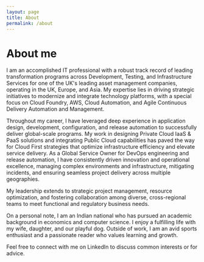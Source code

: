 ```yaml
---
layout: page
title: About
permalink: /about
---
```


# About me

I am an accomplished IT professional with a robust track record of leading transformation programs across Development, Testing, and Infrastructure Services for one of the UK's leading asset management companies, operating in the UK, Europe, and Asia. My expertise lies in driving strategic initiatives to modernize and integrate technology platforms, with a special focus on Cloud Foundry, AWS, Cloud Automation, and Agile Continuous Delivery Automation and Management.

Throughout my career, I have leveraged deep experience in application design, development, configuration, and release automation to successfully deliver global-scale programs. My work in designing Private Cloud IaaS & PaaS solutions and integrating Public Cloud capabilities has paved the way for Cloud First strategies that optimize infrastructure efficiency and elevate service delivery. As a Global Service Owner for DevOps engineering and release automation, I have consistently driven innovation and operational excellence, managing complex environments and infrastructure, mitigating incidents, and ensuring seamless project delivery across multiple geographies.

My leadership extends to strategic project management, resource optimization, and fostering collaboration among diverse, cross-regional teams to meet functional and regulatory business needs.

On a personal note, I am an Indian national who has pursued an academic background in economics and computer science. I enjoy a fulfilling life with my wife, daughter, and our playful dog. Outside of work, I am an avid sports enthusiast and a passionate reader who values learning and growth.

Feel free to connect with me on LinkedIn to discuss common interests or for advice.
